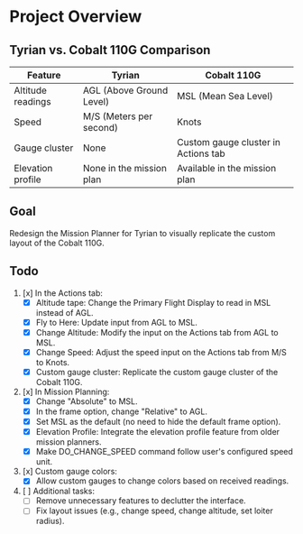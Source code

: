 # Project Overview

## Tyrian vs. Cobalt 110G Comparison

| Feature                   | Tyrian                                     | Cobalt 110G                           |
|---------------------------|--------------------------------------------|---------------------------------------|
| Altitude readings          | AGL (Above Ground Level)                   | MSL (Mean Sea Level)                  |
| Speed                      | M/S (Meters per second)                    | Knots                                 |
| Gauge cluster              | None                                       | Custom gauge cluster in Actions tab   |
| Elevation profile          | None in the mission plan                   | Available in the mission plan         |

## Goal
Redesign the Mission Planner for Tyrian to visually replicate the custom layout of the Cobalt 110G.

## Todo
1. [x] In the Actions tab:
    - [x] Altitude tape: Change the Primary Flight Display to read in MSL instead of AGL.
    - [x] Fly to Here: Update input from AGL to MSL.
    - [x] Change Altitude: Modify the input on the Actions tab from AGL to MSL.
    - [x] Change Speed: Adjust the speed input on the Actions tab from M/S to Knots.
    - [x] Custom gauge cluster: Replicate the custom gauge cluster of the Cobalt 110G.
2. [x] In Mission Planning:
    - [x] Change "Absolute" to MSL.
    - [x] In the frame option, change "Relative" to AGL.
    - [x] Set MSL as the default (no need to hide the default frame option).
    - [x] Elevation Profile: Integrate the elevation profile feature from older mission planners.
    - [x] Make DO_CHANGE_SPEED command follow user's configured speed unit. 
3. [x] Custom gauge colors:
    - [x] Allow custom gauges to change colors based on received readings.
4. [ ] Additional tasks:
    - [ ] Remove unnecessary features to declutter the interface.
    - [ ] Fix layout issues (e.g., change speed, change altitude, set loiter radius).
